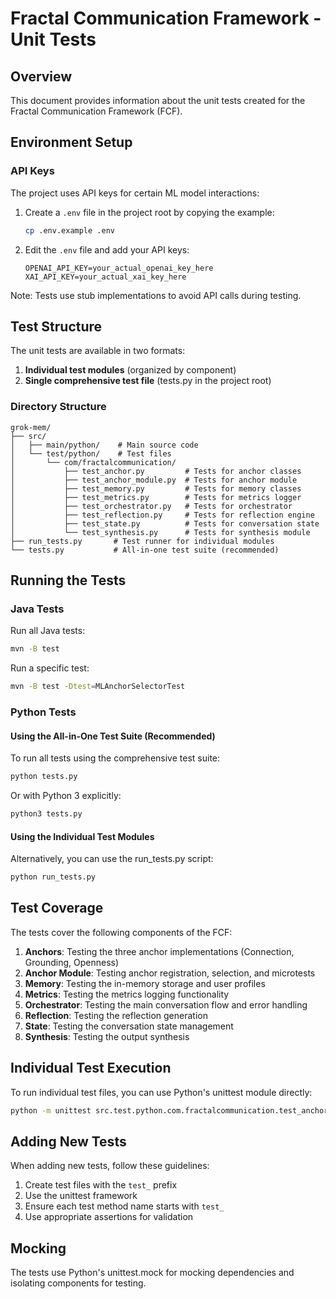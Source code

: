 # Fractal Communication Framework - Unit Tests

## Overview

This document provides information about the unit tests created for the Fractal Communication Framework (FCF).

## Environment Setup

### API Keys

The project uses API keys for certain ML model interactions:

1. Create a `.env` file in the project root by copying the example:
   ```bash
   cp .env.example .env
   ```

2. Edit the `.env` file and add your API keys:
   ```
   OPENAI_API_KEY=your_actual_openai_key_here
   XAI_API_KEY=your_actual_xai_key_here
   ```

Note: Tests use stub implementations to avoid API calls during testing.

## Test Structure

The unit tests are available in two formats:

1. **Individual test modules** (organized by component)
2. **Single comprehensive test file** (tests.py in the project root)

### Directory Structure

```
grok-mem/
├── src/
│   ├── main/python/    # Main source code
│   └── test/python/    # Test files
│       └── com/fractalcommunication/
│           ├── test_anchor.py         # Tests for anchor classes
│           ├── test_anchor_module.py  # Tests for anchor module
│           ├── test_memory.py         # Tests for memory classes
│           ├── test_metrics.py        # Tests for metrics logger
│           ├── test_orchestrator.py   # Tests for orchestrator
│           ├── test_reflection.py     # Tests for reflection engine
│           ├── test_state.py          # Tests for conversation state
│           └── test_synthesis.py      # Tests for synthesis module
├── run_tests.py       # Test runner for individual modules
└── tests.py           # All-in-one test suite (recommended)
```

## Running the Tests

### Java Tests

Run all Java tests:
```bash
mvn -B test
```

Run a specific test:
```bash
mvn -B test -Dtest=MLAnchorSelectorTest
```

### Python Tests

#### Using the All-in-One Test Suite (Recommended)

To run all tests using the comprehensive test suite:

```bash
python tests.py
```

Or with Python 3 explicitly:

```bash
python3 tests.py
```

#### Using the Individual Test Modules

Alternatively, you can use the run_tests.py script:

```bash
python run_tests.py
```

## Test Coverage

The tests cover the following components of the FCF:

1. **Anchors**: Testing the three anchor implementations (Connection, Grounding, Openness)
2. **Anchor Module**: Testing anchor registration, selection, and microtests
3. **Memory**: Testing the in-memory storage and user profiles
4. **Metrics**: Testing the metrics logging functionality
5. **Orchestrator**: Testing the main conversation flow and error handling
6. **Reflection**: Testing the reflection generation
7. **State**: Testing the conversation state management
8. **Synthesis**: Testing the output synthesis

## Individual Test Execution

To run individual test files, you can use Python's unittest module directly:

```bash
python -m unittest src.test.python.com.fractalcommunication.test_anchor
```

## Adding New Tests

When adding new tests, follow these guidelines:

1. Create test files with the `test_` prefix
2. Use the unittest framework
3. Ensure each test method name starts with `test_`
4. Use appropriate assertions for validation

## Mocking

The tests use Python's unittest.mock for mocking dependencies and isolating components for testing.